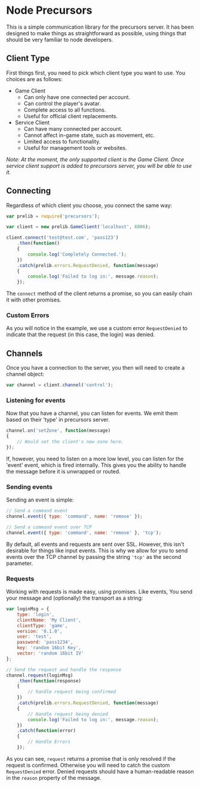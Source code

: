 # Node Precursors

This is a simple communication library for the precursors server. It has been designed to make things as straightforward 
as possible, using things that should be very familiar to node developers.

## Client Type

First things first, you need to pick which client type you want to use. You choices are as follows:

* Game Client
    * Can only have one connected per account.
    * Can control the player's avatar.
    * Complete access to all functions.
    * Useful for official client replacements.
* Service Client
    * Can have many connected per account.
    * Cannot affect in-game state, such as movement, etc.
    * Limited access to functionality.
    * Useful for management tools or websites.
    
_Note: At the moment, the only supported client is the Game Client. Once service client support is added to precursors 
server, you will be able to use it._

## Connecting

Regardless of which client you choose, you connect the same way:

```javascript
var prelib = require('precursors');

var client = new prelib.GameClient('localhost', 6006);

client.connect('test@test.com', 'pass123')
    .then(function()
    {
        console.log('Completely Connected.');
    })
    .catch(prelib.errors.RequestDenied, function(message)
    {
        console.log('Failed to log in:', message.reason);
    });
```

The `connect` method of the client returns a promise, so you can easily chain it with other promises.

### Custom Errors

As you will notice in the example, we use a custom error `RequestDenied` to indicate that the request (in this case, 
the login) was denied.

## Channels

Once you have a connection to the server, you then will need to create a channel object:

```javascript
var channel = client.channel('control');
```

### Listening for events

Now that you have a channel, you can listen for events. We emit them based on their 'type' in precursors server.

```javascript
channel.on('setZone', function(message)
{
    // Would set the client's new zone here.
});
```

If, however, you need to listen on a more low level, you can listen for the 'event' event, which is fired internally. 
This gives you the ability to handle the message before it is unwrapped or routed.

### Sending events

Sending an event is simple:

```javascript
// Send a command event
channel.event({ type: 'command', name: 'remove' });

// Send a command event over TCP
channel.event({ type: 'command', name: 'remove' }, 'tcp');
```

By default, all events and requests are sent over SSL. However, this isn't desirable for things like input events. This 
is why we allow for you to send events over the TCP channel by passing the string `'tcp'` as the second parameter.

### Requests

Working with requests is made easy, using promises. Like events, You send your message and (optionally) the transport 
as a string:

```javascript
var loginMsg = {
    type: 'login',
    clientName: 'My Client',
    clientType: 'game',
    version: '0.1.0',
    user: 'test',
    password: 'pass1234',
    key: 'random 16bit Key',
    vector: 'random 16bit IV'
};

// Send the request and handle the response
channel.request(loginMsg)
    .then(function(response)
    {
        // handle request being confirmed
    })
    .catch(prelib.errors.RequestDenied, function(message)
    {
        // Handle request being denied 
        console.log('Failed to log in:', message.reason);
    })
    .catch(function(error)
    {
        // Handle Errors
    });
```

As you can see, `request` returns a promise that is only resolved if the request is confirmed. Otherwise you will need 
to catch the custom `RequestDenied` error. Denied requests should have a human-readable reason in the `reason` property 
of the message.